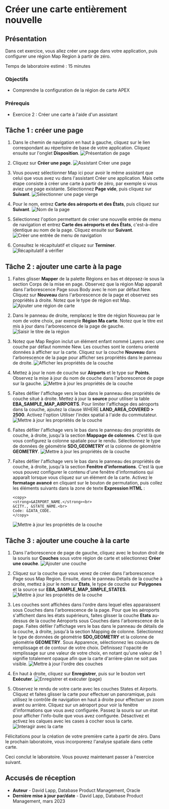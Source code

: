 # Créer une carte entièrement nouvelle

## Présentation

Dans cet exercice, vous allez créer une page dans votre application, puis configurer une région Map Region à partir de zéro.

Temps de laboratoire estimé : 15 minutes

### Objectifs

*   Comprendre la configuration de la région de carte APEX

### Prérequis

*   Exercice 2 : Créer une carte à l'aide d'un assistant

## Tâche 1 : créer une page

1.  Dans le chemin de navigation en haut à gauche, cliquez sur le lien correspondant au répertoire de base de votre application. Cliquez ensuite sur l'onglet **Disposition**. ![Présentation de page](images/create-map-15a.png)
    
2.  Cliquez sur **Créer une page**. ![Assistant Créer une page](images/create-map-15b.png)
    
3.  Vous pouvez sélectionner Map ici pour avoir le même assistant que celui que vous avez vu dans l'assistant Créer une application. Mais cette étape consiste à créer une carte à partir de zéro, par exemple si vous aviez une page existante. Sélectionnez **Page vide**, puis cliquez sur **Suivant**. ![Sélectionner une page vierge](images/create-map-16.png)
    
4.  Pour le nom, entrez **Carte des aéroports et des États**, puis cliquez sur **Suivant**. ![Nom de la page](images/create-map-16a.png)
    
5.  Sélectionnez l'option permettant de créer une nouvelle entrée de menu de navigation et entrez **Carte des aéroports et des États**, c'est-à-dire identique au nom de la page. Cliquez ensuite sur **Suivant**. ![Créer une entrée de menu de navigation](images/create-map-17.png)
    
6.  Consultez le récapitulatif et cliquez sur **Terminer**. ![Récapitulatif à vérifier](images/create-map-18.png)
    

## Tâche 2 : ajouter une carte à la page

1.  Faites glisser **Mapper** de la palette Régions en bas et déposez-le sous la section Corps de la mise en page. Observez que la région Map apparaît dans l'arborescence Page sous Body avec le nom par défaut New. Cliquez sur **Nouveau** dans l'arborescence de la page et observez ses propriétés à droite. Notez que le type de région est Map. ![Ajouter une région de carte](images/create-map-19.png)
    
2.  Dans le panneau de droite, remplacez le titre de région Nouveau par le nom de votre choix, par exemple **Région Ma carte**. Notez que le titre est mis à jour dans l'arborescence de la page de gauche. ![Saisir le titre de la région](images/create-map-20.png)
    
3.  Notez que Map Region inclut un élément enfant nommé Layers avec une couche par défaut nommée New. Les couches sont le contenu orienté données à afficher sur la carte. Cliquez sur la couche **Nouveau** dans l'arborescence de la page pour afficher ses propriétés dans le panneau de droite. ![Afficher les propriétés de la couche](images/create-map-21.png)
    
4.  Mettez à jour le nom de couche sur **Airports** et le type sur **Points**. Observez la mise à jour du nom de couche dans l'arborescence de page sur la gauche. ![Mettre à jour les propriétés de la couche](images/create-map-23.png)
    
5.  Faites défiler l'affichage vers le bas dans le panneau des propriétés de couche situé à droite. Mettez à jour la **source** pour utiliser la table **EBA\_SAMPLE\_MAP\_AIRPORTS**. Pour limiter l'affichage des aéroports dans la couche, ajoutez la clause WHERE **LAND\_AREA\_COVERED > 2500**. Activez l'option Utiliser l'index spatial à l'aide du commutateur. ![Mettre à jour les propriétés de la couche](images/create-map-24.png)
    
6.  Faites défiler l'affichage vers le bas dans le panneau des propriétés de couche, à droite, jusqu'à la section **Mappage de colonnes**. C'est là que vous configurez la colonne spatiale pour le rendu. Sélectionnez le type de données de géométrie **SDO\_GEOMETRY** et la colonne de géométrie **GEOMETRY**. ![Mettre à jour les propriétés de la couche](images/create-map-25.png)
    
7.  Faites défiler l'affichage vers le bas dans le panneau des propriétés de couche, à droite, jusqu'à la section **Fenêtre d'informations**. C'est là que vous pouvez configurer le contenu d'une fenêtre d'informations qui apparaît lorsque vous cliquez sur un élément de la carte. Activez le **formatage avancé** en cliquant sur le bouton de permutation, puis collez les éléments suivants dans la zone de texte **Expression HTML** :
    
        <copy>
        <strong>&AIRPORT_NAME.</strong><br>
        &CITY., &STATE_NAME.<br>
        Code: &IATA_CODE.
        </copy>
        
    
    ![Mettre à jour les propriétés de la couche](images/create-map-25a.png)
    

## Tâche 3 : ajouter une couche à la carte

1.  Dans l'arborescence de page de gauche, cliquez avec le bouton droit de la souris sur **Couches** sous votre région de carte et sélectionnez **Créer une couche**. ![Ajouter une couche](images/create-map-26.png)
    
2.  Cliquez sur la couche que vous venez de créer dans l'arborescence Page sous Map Region. Ensuite, dans le panneau Détails de la couche à droite, mettez à jour le nom sur **Etats**, le type de couche sur **Polygones** et la source sur **EBA\_SAMPLE\_MAP\_SIMPLE\_STATES**. ![Mettre à jour les propriétés de la couche](images/create-map-27.png)
    
3.  Les couches sont affichées dans l'ordre dans lequel elles apparaissent sous Couches dans l'arborescence de la page. Pour que les aéroports s'affichent dans les états supérieurs, faites glisser la couche **Etats** au-dessus de la couche Aéroports sous Couches dans l'arborescence de la page. Faites défiler l'affichage vers le bas dans le panneau de détails de la couche, à droite, jusqu'à la section Mapping de colonne. Sélectionnez le type de données de géométrie **SDO\_GEOMETRY** et la colonne de géométrie **GEOMETRY**. Sous Apparence, sélectionnez les couleurs de remplissage et de contour de votre choix. Définissez l'opacité de remplissage sur une valeur de votre choix, en notant qu'une valeur de 1 signifie totalement opaque afin que la carte d'arrière-plan ne soit pas visible. ![Mettre à jour l'ordre des couches](images/create-map-28.png)
    
4.  En haut à droite, cliquez sur **Enregistrer**, puis sur le bouton vert **Exécuter**. ![Enregistrer et exécuter (page)](images/create-map-29.png)
    
5.  Observez le rendu de votre carte avec les couches States et Airports. Cliquez et faites glisser la carte pour effectuer un panoramique, puis utilisez le contrôle de navigation en haut à droite pour effectuer un zoom avant ou arrière. Cliquez sur un aéroport pour voir la fenêtre d'informations que vous avez configurée. Passez la souris sur un état pour afficher l'info-bulle que vous avez configurée. Désactivez et activez les calques avec les cases à cocher sous la carte. ![Interagir avec la carte](images/create-map-30.png)
    

Félicitations pour la création de votre première carte à partir de zéro. Dans le prochain laboratoire, vous incorporerez l'analyse spatiale dans cette carte.

Ceci conclut le laboratoire. Vous pouvez maintenant passer à l'exercice suivant.

## Accusés de réception

*   **Auteur** - David Lapp, Database Product Management, Oracle
*   **Dernière mise à jour par/date** - David Lapp, Database Product Management, mars 2023